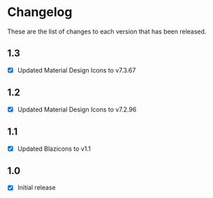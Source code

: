# Changelog
These are the list of changes to each version that has been released.

## 1.3
- [x] Updated Material Design Icons to v7.3.67

## 1.2
- [x] Updated Material Design Icons to v7.2.96

## 1.1
- [x] Updated Blazicons to v1.1

## 1.0
- [x] Initial release